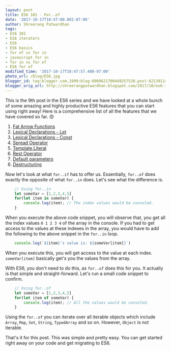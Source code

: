 ```yaml
---
layout: post
title: ES6 101 - For..of
date: '2017-10-17T18:47:00.002-07:00'
author: Shreerang Patwardhan
tags:
- ES6 101
- ES6 iterators
- ES6
- ES6 basics
- for of vs for in
- javascript for in
- for in vs for of
- ES6 for of
modified_time: '2017-10-17T18:47:57.408-07:00'
photo_url: /blog/ES6.jpg
blogger_id: tag:blogger.com,1999:blog-6009621700449257538.post-6213911486987721230
blogger_orig_url: http://shreerangpatwardhan.blogspot.com/2017/10/es6-101-forof.html
---
```


This is the 9th post in the ES6 series and we have looked at a whole bunch of some amazing and highly productive ES6 features that you can start using right away! Here is a comprehensive list of all the features that we have covered so far. &#128525;
1. [Fat Arrow Functions](https://theuidev.github.io/es6-fat-arrow-functions/)
2. [Lexical Declarations - Let](https://theuidev.github.io/es6-101-lexical-declarations-let/)
3. [Lexical Declarations - Const](https://theuidev.github.io/es6-101-lexical-declarations-const/)
4. [Spread Operator](https://theuidev.github.io/es6-101-spread-operator/)
5. [Template Literal](https://theuidev.github.io/es6-template-literals/)
6. [Rest Operator](https://theuidev.github.io/es6-rest-operator/)
7. [Default parameters](https://theuidev.github.io/es6-101-default-parameters/)
8. [Destructuring](https://theuidev.github.io/es6-101-destructuring/)

Now let's look at what ```for..if``` has to offer us. Essentially, ```for..of``` does exactly the opposite of what ```for..in``` does. Let's see what the difference is.
```javascript
    // Using for..in
    let someVar = [1,2,3,4,5]
    for(let item in someVar) {
        console.log(item); // The index values would be consoled.
    }
```
When you execute the above code snippet, you will observe that, you get all the index values ```0 1 2 3 4``` of the array in the console. If you had to get access to the values at these indexes in the array, you would have to add the following to the above snippet in the ```for..in``` loop.
```javascript
    console.log(`${item}'s value is: ${someVar[item]}`)
```
When you execute this, you will get access to the value at each index. ```someVar[item]``` basically get's you the values from the array.

With ES6, you don't need to do this, as ```for..of``` does this for you. It actually is that simple and straight-forward. Let's run a small code snippet to confirm.
```javascript
    // Using for..of
    let someVar = [1,2,3,4,5]
    for(let item of someVar) {
        console.log(item); // All the values would be consoled.
    }
```
Using the ```for..of``` you can iterate over all iterable objects which include ```Array```, ```Map```, ```Set```, ```String```, ```TypedArray``` and so on. However, ```Object``` is not iterable.

That's it for this post. This was simple and pretty easy. You can get started right away on your code and get migrating to ES6.
